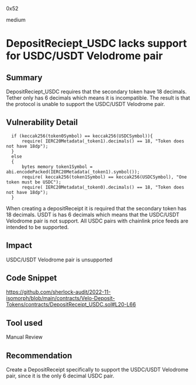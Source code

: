 0x52

medium

# DepositReciept_USDC lacks support for USDC/USDT Velodrome pair

## Summary

DepositReciept_USDC requires that the secondary token have 18 decimals. Tether only has 6 decimals which means it is incompatible. The result is that the protocol is unable to support the USDC/USDT Velodrome pair.

## Vulnerability Detail

      if (keccak256(token0Symbol) == keccak256(USDCSymbol)){
          require( IERC20Metadata(_token1).decimals() == 18, "Token does not have 18dp");
      }
      else
      {   
          bytes memory token1Symbol = abi.encodePacked(IERC20Metadata(_token1).symbol());
          require( keccak256(token1Symbol) == keccak256(USDCSymbol), "One token must be USDC");
          require( IERC20Metadata(_token0).decimals() == 18, "Token does not have 18dp");
      }

When creating a depositReceipt it is required that the secondary token has 18 decimals. USDT is has 6 decimals which means that the USDC/USDT Velodrome pair is not support. All USDC pairs with chainlink price feeds are intended to be supported.

## Impact

USDC/USDT Velodrome pair is unsupported

## Code Snippet

https://github.com/sherlock-audit/2022-11-isomorph/blob/main/contracts/Velo-Deposit-Tokens/contracts/DepositReceipt_USDC.sol#L20-L66

## Tool used

Manual Review

## Recommendation

Create a DepositReceipt specifically to support the USDC/USDT Velodrome pair, since it is the only 6 decimal USDC pair.